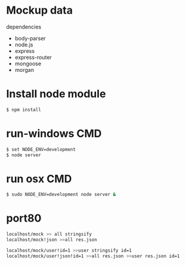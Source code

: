 # Mockup data
dependencies 
* body-parser
* node.js
* express
* express-router
* mongoose
* morgan 
# Install node module
```sh
$ npm install
```
# run-windows CMD
```sh
$ set NODE_ENV=development
$ node server
```
# run osx CMD
```sh
$ sudo NODE_ENV=development node server &
```
# port80
```sh
localhost/mock >> all stringsify
localhost/mock!json >>all res.json

localhost/mock/user!id=1 >>user stringsify id=1
localhost/mock/user!json!id=1 >>all res.json >>user res.json id=1

```